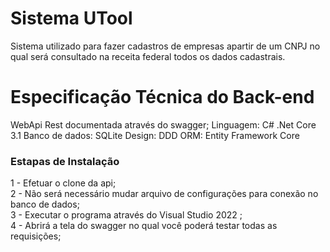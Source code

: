 # Sistema UTool

 Sistema utilizado para fazer cadastros de empresas apartir de um CNPJ no qual será consultado na receita federal todos os dados cadastrais.
 
# Especificação Técnica do Back-end  

WebApi Rest documentada através do swagger;
Linguagem: C# .Net Core 3.1 
Banco de dados: SQLite
Design: DDD
ORM: Entity Framework Core


### Estapas de Instalação
1 - Efetuar o clone da api; </br>
2 - Não será necessário mudar arquivo de configurações para conexão no banco de dados; </br>
3 - Executar o programa através do Visual Studio 2022 ;</br>
4 - Abrirá a tela do swagger no qual você poderá testar todas as requisições;</br>

